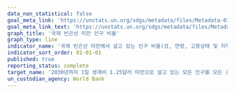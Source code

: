 ```yaml
---
data_non_statistical: false
goal_meta_link: 'https://unstats.un.org/sdgs/metadata/files/Metadata-01-01-01a.pdf'
goal_meta_link_text: 'https://unstats.un.org/sdgs/metadata/files/Metadata-01-01-01a.pdf'
graph_title: '국제 빈곤선 미만 인구 비율'
graph_type: line
indicator_name: '국제 빈곤선 미만에서 살고 있는 인구 비율(성, 연령, 고용상태 및 지역별)'
indicator_sort_order: 01-01-01
published: true
reporting_status: complete
target_name: '2030년까지 1일 생계비 1.25달러 미만으로 살고 있는 모든 인구를 모든 곳에서 종식'
un_custodian_agency: World Bank
---
```

